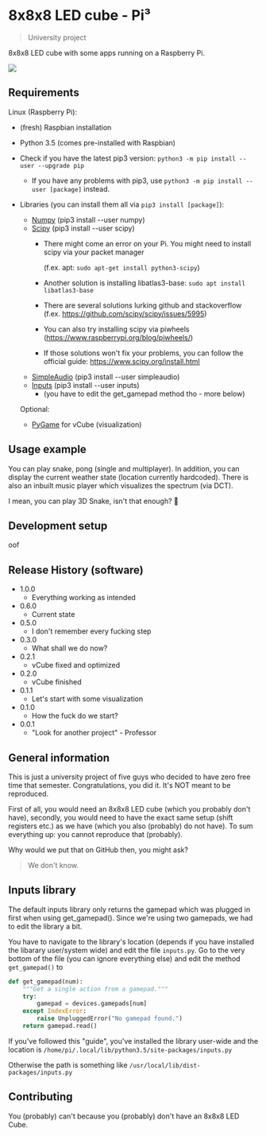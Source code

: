 # 8x8x8 LED cube - Pi³
> University project

8x8x8 LED cube with some apps running on a Raspberry Pi.

![](https://lambda.sx/Tgq.jpg)

## Requirements

Linux (Raspberry Pi):

* (fresh) Raspbian installation
* Python 3.5 (comes pre-installed with Raspbian)
* Check if you have the latest pip3 version: ``python3 -m pip install --user --upgrade pip``
    * If you have any problems with pip3, use ``python3 -m pip install --user [package]`` instead.
* Libraries (you can install them all via ```pip3 install [package]```):
    * [Numpy](https://pypi.org/project/numpy/) (pip3 install --user numpy)
    * [Scipy](https://pypi.org/project/scipy/) (pip3 install --user scipy)
        * There might come an error on your Pi. You might need to install scipy via your packet manager 
            
            (f.ex. apt: ```sudo apt-get install python3-scipy```) 
        * Another solution is installing libatlas3-base: ```sudo apt install libatlas3-base```
        * There are several solutions lurking github and stackoverflow (f.ex. https://github.com/scipy/scipy/issues/5995)
        * You can also try installing scipy via piwheels (https://www.raspberrypi.org/blog/piwheels/)
        * If those solutions won't fix your problems, you can follow the official guide: https://www.scipy.org/install.html
    * [SimpleAudio](https://pypi.org/project/simpleaudio/) (pip3 install --user simpleaudio)
    * [Inputs](https://pypi.org/project/inputs/) (pip3 install --user inputs)
        * (you have to edit the get_gamepad method tho - more below)
    
    Optional:
    * [PyGame](https://pypi.org/project/Pygame/) for vCube (visualization)


## Usage example

You can play snake, pong (single and multiplayer). In addition, you can display the current weather state (location currently hardcoded).
There is also an inbuilt music player which visualizes the spectrum (via DCT).

I mean, you can play 3D Snake, isn't that enough? 🤷

## Development setup

oof


## Release History (software)
* 1.0.0
    * Everything working as intended
* 0.6.0
    * Current state
* 0.5.0
    * I don't remember every fucking step
* 0.3.0
    * What shall we do now?
* 0.2.1
    * vCube fixed and optimized
* 0.2.0
    * vCube finished
* 0.1.1
    * Let's start with some visualization
* 0.1.0
    * How the fuck do we start?
* 0.0.1
    * "Look for another project" - Professor

## General information

This is just a university project of five guys who decided to have zero free time that semester.
Congratulations, you did it. It's NOT meant to be reproduced.

First of all, you would need an 8x8x8 LED cube (which you probably don't have), secondly, you would need to have the exact same setup (shift registers etc.) as we have (which you also (probably) do not have).
To sum everything up: you cannot reproduce that (probably).

Why would we put that on GitHub then, you might ask?
> We don't know.

## Inputs library

The default inputs library only returns the gamepad which was plugged in first when using get_gamepad(). Since we're using two
gamepads, we had to edit the library a bit.

You have to navigate to the library's location (depends if you have installed the libarary user/system wide) 
and edit the file ```inputs.py```. Go to the very bottom of the file (you can ignore everything else) and edit the 
method ```get_gamepad()``` to 
```python
def get_gamepad(num):
    """Get a single action from a gamepad."""
    try:
        gamepad = devices.gamepads[num]
    except IndexError:
        raise UnpluggedError("No gamepad found.")
    return gamepad.read()

```

If you've followed this "guide", you've installed the library user-wide and the location is 
``/home/pi/.local/lib/python3.5/site-packages/inputs.py``

Otherwise the path is something like ``/usr/local/lib/dist-packages/inputs.py``

## Contributing

You (probably) can't because you (probably) don't have an 8x8x8 LED Cube.
